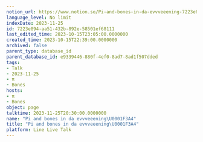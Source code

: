 ```yaml
---
notion_url: https://www.notion.so/Pi-and-bones-in-da-evvveeening-7223e894aa51432b892e58501ef68111
language_level: No limit
indexDate: 2023-11-25
id: 7223e894-aa51-432b-892e-58501ef68111
last_edited_time: 2023-10-15T23:05:00.0000000
created_time: 2023-10-15T22:39:00.0000000
archived: false
parent_type: database_id
parent_database_id: e9339446-880f-4ef0-8ad7-8ad1f507dded
tags:
- Talk
- 2023-11-25
- π
- Bones
hosts:
- π
- Bones
object: page
talktime: 2023-11-25T20:30:00.0000000
name: "Pi and bones in da evvveeening\U0001F3A4"
title: "Pi and bones in da evvveeening\U0001F3A4"
platform: Line Live Talk
---
```



   
   
   
   

   
























